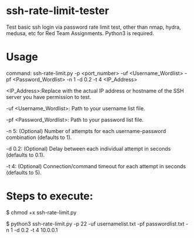 # ssh-rate-limit-tester
Test basic ssh login via password rate limit test, other than nmap, hydra, medusa, etc for Red Team Assignments. Python3 is required.

# Usage
command: ssh-rate-limit.py -p <port_number> -uf <Username_Wordlist> -pf <Password_Wordlist> -n 1 -d 0.2 -t 4 <IP_Address>

<IP_Address>:Replace with the actual IP address or hostname of the SSH server you have permission to test.

-uf <Username_Wordlist>: Path to your username list file.

-pf <Password_Wordlist>: Path to your password list file.

-n 5: (Optional) Number of attempts for each username-password combination (defaults to 1).

-d 0.2: (Optional) Delay between each individual attempt in seconds (defaults to 0.1).

-t 4: (Optional) Connection/command timeout for each attempt in seconds (defaults to 5).

# Steps to execute:
$ chmod +x ssh-rate-limit.py

$ python3 ssh-rate-limit.py -p 22 -uf usernamelist.txt -pf passwordlist.txt -n 1 -d 0.2 -t 4 10.0.0.1
